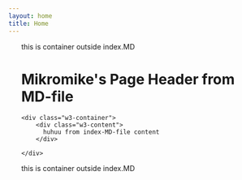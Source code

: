 ```yaml
---
layout: home
title: Home
---
```


<div style="margin-left:5%">
  this is container outside index.MD

  <div class="w3-container w3-Blue">
    <h1>Mikromike's Page Header from MD-file</h1>
    </div>

    <div class="w3-container">
        <div class="w3-content">
          huhuu from index-MD-file content
        </div>

    </div>

   this is container outside index.MD
</div>
